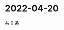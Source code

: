 # 2022-04-20

共 0 条

<!-- BEGIN WEIBO -->
<!-- 最后更新时间 Wed Apr 20 2022 21:33:39 GMT+0800 (China Standard Time) -->

<!-- END WEIBO -->
